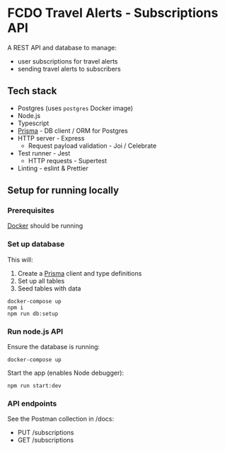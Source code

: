 # FCDO Travel Alerts - Subscriptions API

A REST API and database to manage:
* user subscriptions for travel alerts
* sending travel alerts to subscribers

## Tech stack
* Postgres (uses `postgres` Docker image)
* Node.js
* Typescript
* [Prisma](https://www.prisma.io/) - DB client / ORM for Postgres  
* HTTP server - Express
    * Request payload validation - Joi / Celebrate  
* Test runner - Jest
    * HTTP requests - Supertest
* Linting - eslint & Prettier

## Setup for running locally

### Prerequisites
[Docker](https://www.docker.com/products/docker-desktop) should be running

### Set up database

This will:
1. Create a [Prisma](https://www.prisma.io/) client and type definitions
2. Set up all tables
3. Seed tables with data

```
docker-compose up
npm i
npm run db:setup
```

### Run node.js API

Ensure the database is running:
```
docker-compose up
```

Start the app (enables Node debugger):
```
npm run start:dev
```

### API endpoints

See the Postman collection in /docs:

* PUT /subscriptions
* GET /subscriptions
